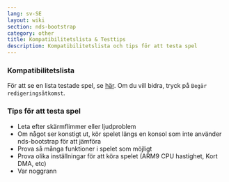```yaml
---
lang: sv-SE
layout: wiki
section: nds-bootstrap
category: other
title: Kompatibilitetslista & Testtips
description: Kompatibilitetslista och tips för att testa spel
---
```


### Kompatibilitetslista
För att se en lista testade spel, se [här](https://docs.google.com/spreadsheets/d/1LRTkXOUXraTMjg1eedz_f7b5jiuyMv2x6e_jY_nyHSc/). Om du vill bidra, tryck på `Begär redigeringsåtkomst`.

### Tips för att testa spel
- Leta efter skärmflimmer eller ljudproblem
- Om något ser konstigt ut, kör spelet längs en konsol som inte använder nds-bootstrap för att jämföra
- Prova så många funktioner i spelet som möjligt
- Prova olika inställningar för att köra spelet (ARM9 CPU hastighet, Kort DMA, etc)
- Var noggrann
